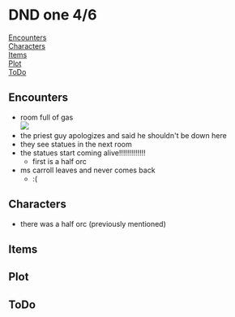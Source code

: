 # DND one 4/6

[Encounters](#Encounters)  
[Characters](#Characters)  
[Items](#Items)  
[Plot](#Plot)  
[ToDo](#ToDo)

## Encounters 
* room full of gas  
    ![](https://i.imgur.com/RHVnHxq.jpg)
* the priest guy apologizes and said he shouldn't be down here  
* they see statues in the next room  
* the statues start coming alive!!!!!!!!!!!!!  
    * first is a half orc  
* ms carroll leaves and never comes back  
    * :(  

## Characters
* there was a half orc (previously mentioned)
## Items

## Plot

## ToDo